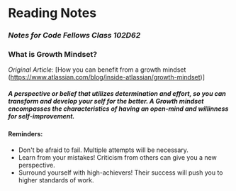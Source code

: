 # **Reading Notes**
### _Notes for Code Fellows Class 102D62_


### What is Growth Mindset? 

_Original Article:_ [How you can benefit from a growth mindset (https://www.atlassian.com/blog/inside-atlassian/growth-mindset)]

##### A perspective or belief that utilizes determination and effort, so you can transform and develop your self for the better. A Growth mindset encompasses the characteristics of having an open-mind and willinness for self-improvement. 

#### Reminders:
- Don't be afraid to fail. Multiple attempts will be necessary. 
- Learn from your mistakes! Criticism from others can give you a new perspective. 
- Surround yourself with high-achievers! Their success will push you to higher standards of work.

  

  


